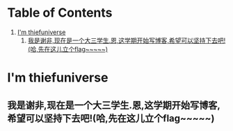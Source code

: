 
# Table of Contents

1.  [I'm thiefuniverse](#org9abcc4e)
    1.  [我是谢非,现在是一个大三学生.恩,这学期开始写博客,希望可以坚持下去吧!(哈,先在这儿立个flag~~~~~)](#org68f08c0)



<a id="org9abcc4e"></a>

# I'm thiefuniverse


<a id="org68f08c0"></a>

## 我是谢非,现在是一个大三学生.恩,这学期开始写博客,希望可以坚持下去吧!(哈,先在这儿立个flag~~~~~)

